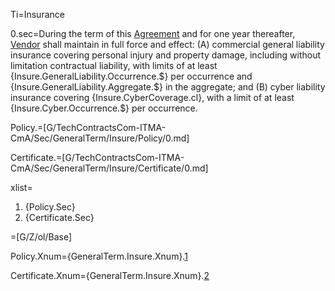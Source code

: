 Ti=Insurance

0.sec=During the term of this <a href='#Def.Agreement.sec' class='definedterm'>Agreement</a> and for one year thereafter, <a href='#Def.Vendor.sec' class='definedterm'>Vendor</a> shall maintain in full force and effect: (A) commercial general liability insurance covering personal injury and property damage, including without limitation contractual liability, with limits of at least {Insure.GeneralLiability.Occurrence.$} per occurrence and {Insure.GeneralLiability.Aggregate.$} in the aggregate; and (B) cyber liability insurance covering {Insure.CyberCoverage.cl}, with a limit of at least {Insure.Cyber.Occurrence.$} per occurrence. 

Policy.=[G/TechContractsCom-ITMA-CmA/Sec/GeneralTerm/Insure/Policy/0.md]

Certificate.=[G/TechContractsCom-ITMA-CmA/Sec/GeneralTerm/Insure/Certificate/0.md]

xlist=<ol class="secs-and"><li>{Policy.Sec}<li>{Certificate.Sec}</ol>

=[G/Z/ol/Base]

Policy.Xnum={GeneralTerm.Insure.Xnum}.<a href="#GeneralTerm.Insure.Policy.Sec" class="xref">1</a>

Certificate.Xnum={GeneralTerm.Insure.Xnum}.<a href="#GeneralTerm.Insure.Certificate.Sec" class="xref">2</a>

